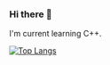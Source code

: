### Hi there 👋

<!--
**oxygenkun/oxygenkun** is a ✨ _special_ ✨ repository because its `README.md` (this file) appears on your GitHub profile.

Here are some ideas to get you started:

- 🔭 I’m currently working on ...
- 🌱 I’m currently learning ...
- 👯 I’m looking to collaborate on ...
- 🤔 I’m looking for help with ...
- 💬 Ask me about ...
- 📫 How to reach me: ...
- 😄 Pronouns: ...
- ⚡ Fun fact: ...
-->

I'm current learning C++.

[![Top Langs](https://github-readme-stats.vercel.app/api/top-langs/?username=oxygenkun&WebServer,you-get,WebServer-1,bilibili-dd-monitor,DD_Monitor,json-tutorial,exclude_repo=vue-admin-template,jdTest&layout=compact)](https://github.com/anuraghazra/github-readme-stats)
